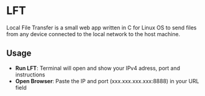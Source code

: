 # LFT
Local File Transfer is a small web app written in C for Linux OS to send files from any device connected to the local network to the host machine.

## Usage

- **Run LFT**: Terminal will open and show your IPv4 adress, port and instructions
- **Open Browser**: Paste the IP and port (xxx.xxx.xxx.xxx:8888) in your URL field    


